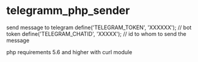 # telegramm_php_sender
send message to telegram
define('TELEGRAM_TOKEN', 'XXXXXX');  // bot token
define('TELEGRAM_CHATID', 'XXXXX'); // id to whom to send the message

php requirements 5.6 and higher with curl module
